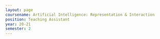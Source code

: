 ```yaml
---
layout: page
coursename: Artificial Intelligence: Representation & Interaction
position: Teaching Assistant
year: 20-21
semester: 2
---
```

